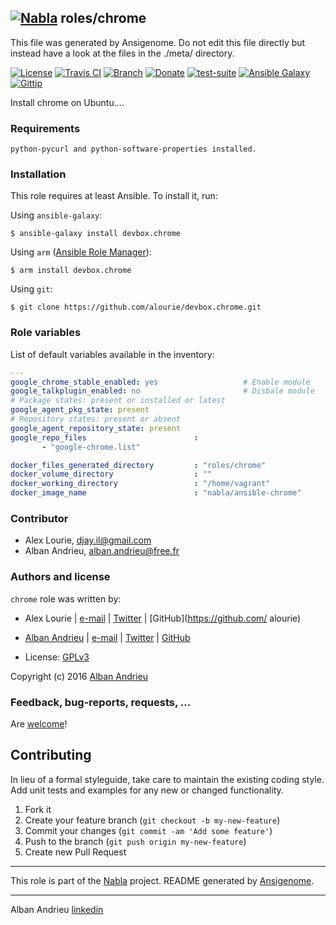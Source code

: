 ## [![Nabla](https://debops.org/images/debops-small.png)](https://github.com/AlbanAndrieu) roles/chrome

This file was generated by Ansigenome. Do not edit this file directly but instead have a look at the files in the ./meta/ directory. 

[![License](http://img.shields.io/:license-apache-blue.svg?style=flat-square)](http://www.apache.org/licenses/LICENSE-2.0.html)
[![Travis CI](https://img.shields.io/travis/AlbanAndrieu/devbox.chrome.svg?style=flat)](https://travis-ci.org/AlbanAndrieu/devbox.chrome)
[![Branch](http://img.shields.io/github/tag/AlbanAndrieu/devbox.chrome.svg?style=flat-square)](https://github.com/alourie/devbox.chrome/tree/master)
[![Donate](https://img.shields.io/gratipay/AlbanAndrieu.svg?style=flat)](https://www.gratipay.com/~AlbanAndrieu)
[![test-suite](https://img.shields.io/badge/test--suite-ansible--chrome-blue.svg?style=flat)](https://github.com/AlbanAndrieu/test-suite/tree/master/ansible-chrome/)
[![Ansible Galaxy](https://img.shields.io/badge/galaxy-devbox.chrome-660198.svg?style=flat)](https://galaxy.ansible.com/detail#/role/1036)
[![Gittip](http://img.shields.io/gittip/alban.andrieu.svg)](https://www.gittip.com/alban.andrieu/)

Install chrome on Ubuntu....

### Requirements

```
python-pycurl and python-software-properties installed.
```

### Installation

This role requires at least Ansible. To install it, run:

Using `ansible-galaxy`:
```shell
$ ansible-galaxy install devbox.chrome
```

Using `arm` ([Ansible Role Manager](https://github.com/mirskytech/ansible-role-manager/)):
```shell
$ arm install devbox.chrome
```

Using `git`:
```shell
$ git clone https://github.com/alourie/devbox.chrome.git
```

### Role variables

List of default variables available in the inventory:

```YAML
---
google_chrome_stable_enabled: yes                   # Enable module
google_talkplugin_enabled: no                       # Disbale module
# Package states: present or installed or latest
google_agent_pkg_state: present
# Repository states: present or absent
google_agent_repository_state: present
google_repo_files                        :
       - "google-chrome.list"

docker_files_generated_directory         : "roles/chrome"
docker_volume_directory                  : ""
docker_working_directory                 : "/home/vagrant"
docker_image_name                        : "nabla/ansible-chrome"
```

### Contributor

- Alex Lourie, djay.il@gmail.com
- Alban Andrieu, alban.andrieu@free.fr

### Authors and license

`chrome` role was written by:

- Alex Lourie | [e-mail](mailto:djay.il@gmail.com) | [Twitter](https://twitter.com/alourie) | [GitHub](https://github.com/ alourie)
- [Alban Andrieu](fr.linkedin.com/in/nabla/) | [e-mail](mailto:alban.andrieu@free.com) | [Twitter](https://twitter.com/AlbanAndrieu) | [GitHub](https://github.com/AlbanAndrieu)

- License: [GPLv3](https://tldrlegal.com/license/gnu-general-public-license-v3-%28gpl-3%29)

Copyright (c) 2016 [Alban Andrieu](https://alban-andrieu.com/)

### Feedback, bug-reports, requests, ...

Are [welcome](https://github.com/alourie/devbox.chrome/issues)!

## Contributing
In lieu of a formal styleguide, take care to maintain the existing coding style. Add unit tests and examples for any new or changed functionality.

1. Fork it
2. Create your feature branch (`git checkout -b my-new-feature`)
3. Commit your changes (`git commit -am 'Add some feature'`)
4. Push to the branch (`git push origin my-new-feature`)
5. Create new Pull Request

***

This role is part of the [Nabla](https://github.com/AlbanAndrieu) project.
README generated by [Ansigenome](https://github.com/nickjj/ansigenome/).

***

Alban Andrieu [linkedin](fr.linkedin.com/in/nabla/)
